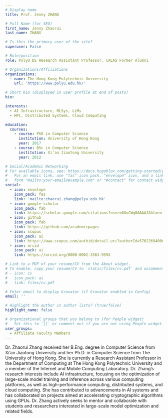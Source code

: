```yaml
---
# Display name
title: Prof. Jenny ZHANG

# Full Name (for SEO)
first_name: Jenny Zhaorui
last_name: ZHANG

# Is this the primary user of the site?
superuser: False

# Role/position
role: PolyU DS Research Assistant Professor, CALAS Former Alumni

# Organizations/Affiliations
organizations:
  - name: The Hong Kong Polytechnic University
    url: 'https://www.polyu.edu.hk/'

# Short bio (displayed in user profile at end of posts)
bio: 

interests:
  - AI Infrastructure, MLSys, LLMs
  - HPC, Distributed Systems, Cloud Computing

education:
  courses:
    - course: PhD in Computer Science
      institution: University of Hong Kong
      year: 2017
    - course: BSc in Computer Science
      institution: Xi’an Jiaotong University
      year: 2012

# Social/Academic Networking
# For available icons, see: https://docs.hugoblox.com/getting-started/page-builder/#icons
#   For an email link, use "fas" icon pack, "envelope" icon, and a link in the
#   form "mailto:your-email@example.com" or "#contact" for contact widget.
social:
  - icon: envelope
    icon_pack: fas
    link: 'mailto:zhaorui.zhang@polyu.edu.hk'
  - icon: google-scholar
    icon_pack: fab
    link: https://scholar.google.com/citations?user=0UuCWq0AAAAJ&hl=en
  - icon: github
    icon_pack: fab
    link: https://github.com/academicpages
  - icon: scopus
    icon_pack: ai
    link: https://www.scopus.com/authid/detail.uri?authorId=57022694000    
  - icon: orcid
    icon_pack: ai
    link: https://orcid.org/0000-0002-3583-959X

# Link to a PDF of your resume/CV from the About widget.
# To enable, copy your resume/CV to `static/files/cv.pdf` and uncomment the lines below.
# - icon: cv
#   icon_pack: ai
#   link: files/cv.pdf

# Enter email to display Gravatar (if Gravatar enabled in Config)
email: ''

# Highlight the author in author lists? (true/false)
highlight_name: false

# Organizational groups that you belong to (for People widget)
#   Set this to `[]` or comment out if you are not using People widget.
user_groups:
  - Affiliate Faculty Members
---
```


Dr. Zhaorui Zhang received her B.Eng. degree in Computer Science from Xi’an Jiaotong University and her Ph.D. in Computer Science from The University of Hong Kong. She is currently a Research Assistant Professor in the Department of Computing at The Hong Kong Polytechnic University and a member of the Internet and Mobile Computing Laboratory. Dr. Zhang’s research interests include AI infrastructure, focusing on the optimization of large-scale model training and inference across various computing platforms, as well as high-performance computing, distributed systems, and cloud computing. She has contributed to advancements in AI systems and has collaborated on projects aimed at accelerating cryptographic algorithms using GPUs. Dr. Zhang actively seeks to mentor and collaborate with students and researchers interested in large-scale model optimization and related fields.